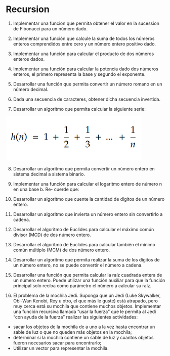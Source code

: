 # Recursion

1. Implementar una funcion que permita obtener el valor en la sucession de Fibonacci para un número dado.

2. Implementar una función que calcule la suma de todos los números enteros comprendidos entre cero y un número entero positivo dado.

3. Implementar una función para calcular el producto de dos números enteros dados.

4. Implementar una función para calcular la potencia dado dos números enteros, el primero representa la base y segundo el exponente.

5. Desarrollar una función que permita convertir un número romano en un número decimal.

6. Dada una secuencia de caracteres, obtener dicha secuencia invertida.

7. Desarrollar un algoritmo que permita calcular la siguiente serie:

![Imagen](statics/img1.png)

8. Desarrollar un algoritmo que permita convertir un número entero en sistema decimal a sistema binario.

9. Implementar una función para calcular el logaritmo entero de número n en una base b. Re-
cuerde que:

10. Desarrollar un algoritmo que cuente la cantidad de dígitos de un número entero.

11. Desarrollar un algoritmo que invierta un número entero sin convertirlo a cadena.

12. Desarrollar el algoritmo de Euclides para calcular el máximo común divisor (MCD) de dos número entero.

13. Desarrollar el algoritmo de Euclides para calcular también el mínimo común múltiplo (MCM) de dos número entero.

14. Desarrollar un algoritmo que permita realizar la suma de los dígitos de un número entero, no se puede convertir el número a cadena.

15. Desarrollar una función que permita calcular la raíz cuadrada entera de un número entero. Puede utilizar una función auxiliar para que la función principal solo reciba como parámetro el número a calcular su raíz.

22. El problema de la mochila Jedi. Suponga que un Jedi (Luke Skywalker, Obi-Wan Kenobi, Rey u 
otro, el que más le guste) está atrapado, pero muy cerca está su mochila que contiene muchos 
objetos. Implementar una función recursiva llamada “usar la fuerza” que le permita al Jedi “con 
ayuda de la fuerza” realizar las siguientes actividades:
- sacar los objetos de la mochila de a uno a la vez hasta encontrar un sable de luz o que no 
queden más objetos en la mochila;
- determinar si la mochila contiene un sable de luz y cuantos objetos fueron necesarios sacar para encontrarlo;
- Utilizar un vector para representar la mochila.